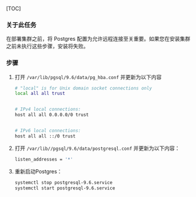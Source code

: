 [TOC]

### 关于此任务

在部署集群之前，将 Postgres 配置为允许远程连接至关重要。如果您在安装集群之前未执行这些步骤，安装将失败。

### 步骤

1. 打开 `/var/lib/pgsql/9.6/data/pg_hba.conf` 并更新为以下内容

    ```bash
    # "local" is for Unix domain socket connections only
    local all all trust
    
    
    # IPv4 local connections:
    host all all 0.0.0.0/0 trust
    
    
    # IPv6 local connections:
    host all all ::/0 trust
    ```

2. 打开 `/var/lib//pgsql/9.6/data/postgresql.conf` 并更新为以下内容：

    ```bash
    listen_addresses = '*'
    ```

3. 重新启动Postgres：

    ```bash
    systemctl stop postgresql-9.6.service
    systemctl start postgresql-9.6.service 
    ```

